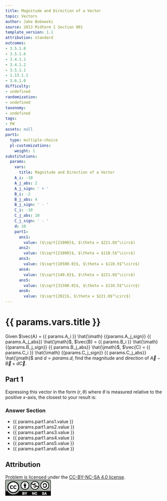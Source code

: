 ```yaml
---
title: Magnitude and Direction of a Vector
topic: Vectors
author: Jake Bobowski
source: 2013 Midterm 1 Section 001
template_version: 1.1
attribution: standard
outcomes:
- 3.5.1.0
- 3.5.1.6
- 3.4.1.1
- 3.4.1.2
- 3.5.1.1
- 1.13.1.1
- 3.6.1.0
difficulty:
- undefined
randomization:
- undefined
taxonomy:
- undefined
tags:
- PW
assets: null
part1:
  type: multiple-choice
  pl-customizations:
    weight: 1
substitutions:
  params:
    vars:
      title: Magnitude and Direction of a Vector
    A_i: -10
    A_j_abs: 2
    A_j_sign: ' + '
    B_i: -2
    B_j_abs: 4
    B_j_sign: ' - '
    C_i: -10
    C_j_abs: 10
    C_j_sign: ' - '
    d: 10
    part1:
      ans1:
        value: ($\sqrt{21000}$, $\theta = $221.0$^\circ$)
      ans2:
        value: ($\sqrt{21000}$, $\theta = $110.5$^\circ$)
      ans3:
        value: ($\sqrt{10500.0}$, $\theta = $110.5$^\circ$)
      ans4:
        value: ($\sqrt{140.0}$, $\theta = $221.0$^\circ$)
      ans5:
        value: ($\sqrt{31500.0}$, $\theta = $110.5$^\circ$)
      ans6:
        value: ($\sqrt{202}$, $\theta = $221.0$^\circ$)
---
```

# {{ params.vars.title }}
Given $\vec{A} = {{ params.A_i }} \hat{\imath} {{params.A_j_sign}} {{ params.A_j_abs}} \hat{\jmath}$, $\vec{B} = {{ params.B_i }} \hat{\imath} {{params.B_j_sign}} {{ params.B_j_abs}} \hat{\jmath}$, $\vec{C} = {{ params.C_i }} \hat{\imath} {{params.C_j_sign}} {{ params.C_j_abs}} \hat{\jmath}$ and $d={{ params.d }}$, find the magnitude and direction of $\vec{A}-\vec{B}+d\vec{C}$.

## Part 1

Expressing this vector in the form $(r,\theta)$ where $\theta$ is measured relative to the positive $x$-axis, the closest to your result is:

### Answer Section

- {{ params.part1.ans1.value }}
- {{ params.part1.ans2.value }}
- {{ params.part1.ans3.value }}
- {{ params.part1.ans4.value }}
- {{ params.part1.ans5.value }}
- {{ params.part1.ans6.value }}

## Attribution

Problem is licensed under the [CC-BY-NC-SA 4.0 license](https://creativecommons.org/licenses/by-nc-sa/4.0/).<br> ![The Creative Commons 4.0 license requiring attribution-BY, non-commercial-NC, and share-alike-SA license.](https://raw.githubusercontent.com/firasm/bits/master/by-nc-sa.png)
